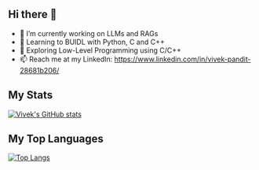 ## Hi there 👋

- 🔭 I’m currently working on LLMs and RAGs
- 🌱 Learning to BUIDL with Python, C and C++ 
- 🤔 Exploring Low-Level Programming using C/C++  
- 📫 Reach me at my LinkedIn: https://www.linkedin.com/in/vivek-pandit-28681b206/

## My Stats
[![Vivek's GitHub stats](https://github-readme-stats.vercel.app/api?username=ipanditi&show_icons=true&theme=dark)](https://github.com/anuraghazra/github-readme-stats)

## My Top Languages
[![Top Langs](https://github-readme-stats.vercel.app/api/top-langs/?username=ipanditi&layout=pie)](https://github.com/anuraghazra/github-readme-stats)
